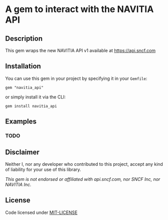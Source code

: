 # A gem to interact with the NAVITIA API

## Description

This gem wraps the new NAVITIA API v1 available at https://api.sncf.com

## Installation

You can use this gem in your project by specifying it in your `Gemfile`:

```
gem "navitia_api"
```

or simply install it via the CLI:

```
gem install navitia_api
```

## Examples

### TODO

## Disclaimer

Neither I, nor any developer who contributed to this project, accept any kind of liability for your use of this library.

_This gem is not endorsed or affiliated with api.sncf.com, nor SNCF Inc, nor NAVITIA Inc._

## License

Code licensed under [MIT-LICENSE](https://github.com/paulrbr/navitia_api/blob/master/MIT-LICENSE)
